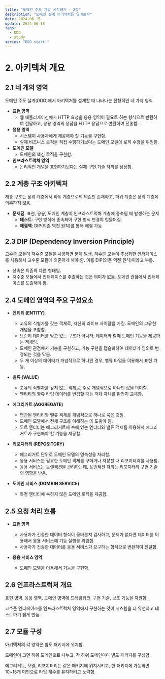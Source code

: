 ```yaml
---
title: "도메인 주도 개발 시작하기 - 2장"
description: "도메인 설계 아키텍처를 알아보자"
date: 2024-06-15
update: 2024-06-15
tags:
  - DDD
  - study
series: "DDD start!"
---
```


# 2. 아키텍쳐 개요

## 2.1 네 개의 영역

도메인 주도 설계(DDD)에서 아키텍처를 설계할 때 나타나는 전형적인 네 가지 영역

- **표현 영역**
  - 웹 애플리케이션에서 HTTP 요청을 응용 영역이 필요로 하는 형식으로 변환하여 전달하고, 응용 영역의 응답을 HTTP 응답으로 변환하여 전송함.
- **응용 영역**
  - 시스템이 사용자에게 제공해야 할 기능을 구현함.
  - 실제 비즈니스 로직을 직접 수행하기보다는 도메인 모델에 로직 수행을 위임함.
- **도메인 모델**
  - 도메인의 핵심 로직을 구현함.
- **인프라스트럭처 영역**
  - 논리적인 개념을 표현하기보다는 실제 구현 기술 처리를 담당함.

## 2.2 계층 구조 아키텍처

계층 구조는 상위 계층에서 하위 계층으로의 의존만 존재하고, 하위 계층은 상위 계층에 의존하지 않음.

- **문제점**: 표현, 응용, 도메인 계층이 인프라스트럭처 계층에 종속될 때 발생하는 문제
  - **테스트**: 구현 방식에 종속되어 구현 방식 변경이 힘들어짐.
  - **해결책**: DIP(의존 역전 원칙)를 통해 해결 가능

## 2.3 DIP (Dependency Inversion Principle)

고수준 모듈이 저수준 모듈을 사용하면 문제 발생. 저수준 모듈이 추상화한 인터페이스를 사용해서 고수준 모듈에 의존하게 해야 함. 이를 DIP(의존 역전 원칙)이라고 부름.

- 상속은 의존의 다른 형태임.
- 저수준 모듈에서 인터페이스를 추출하는 것은 의미가 없음. 도메인 관점에서 인터페이스를 도출해야 함.

## 2.4 도메인 영역의 주요 구성요소

- **엔티티 (ENTITY)**

  - 고유의 식별자를 갖는 객체로, 자신의 라이프 사이클을 가짐. 도메인의 고유한 개념을 포함함.
  - 단순히 데이터를 담고 있는 구조가 아니라, 데이터와 함께 도메인 기능을 제공하는 객체임.
  - 도메인 관점에서 기능을 구현하고, 기능 구현을 캡슐화하여 데이터가 임의로 변경되는 것을 막음.
  - 두 개 이상의 데이터가 개념적으로 하나인 경우, 밸류 타입을 이용해서 표현 가능.

- **밸류 (VALUE)**

  - 고유의 식별자를 갖지 않는 객체로, 주로 개념적으로 하나인 값을 의미함.
  - 엔티티의 밸류 타입 데이터를 변경할 때는 객체 자체를 완전히 교체함.

- **에그리거트 (AGGREGATE)**

  - 연관된 엔티티와 밸류 객체를 개념적으로 하나로 묶은 것임.
  - 도메인 모델에서 전체 구조를 이해하는 데 도움이 됨.
  - 루트 엔티티는 에그리거트에 속해 있는 엔티티와 밸류 객체를 이용해서 에그리거트가 구현해야 할 기능을 제공함.

- **리포지터리 (REPOSITORY)**

  - 에그리거트 단위로 도메인 모델의 영속성을 처리함.
  - 응용 서비스는 필요한 도메인 객체를 구하거나 저장할 때 리포지터리를 사용함.
  - 응용 서비스는 트랜잭션을 관리하는데, 트랜잭션 처리는 리포지터리 구현 기술의 영향을 받음.

- **도메인 서비스 (DOMAIN SERVICE)**
  - 특정 엔티티에 속하지 않은 도메인 로직을 제공함.

## 2.5 요청 처리 흐름

- **표현 영역**

  - 사용자가 전송한 데이터 형식이 올바른지 검사하고, 문제가 없다면 데이터를 이용해서 응용 서비스에 기능 실행을 위임함.
  - 사용자가 전송한 데이터를 응용 서비스가 요구하는 형식으로 변환하여 전달함.

- **응용 서비스 영역**
  - 도메인 모델을 이용해서 기능을 구현함.

## 2.6 인프라스트럭처 개요

표현 영역, 응용 영역, 도메인 영역에 프레임워크, 구현 기술, 보조 기능을 지원함.

고수준 인터페이스를 인프라스트럭처 영역에서 구현하는 것이 시스템을 더 유연하고 테스트하기 쉽게 만듦.

## 2.7 모듈 구성

아키텍처의 각 영역은 별도 패키지에 위치함.

도메인이 크면 하위 도메인으로 나누고, 각 하위 도메인마다 별도 패키지를 구성함.

에그리거트, 모델, 리포지터리는 같은 패키지에 위치시키고, 한 패키지에 가능하면 10~15개 미만으로 타입 개수를 유지하려고 노력함.
